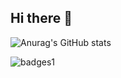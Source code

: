 ## Hi there 👋

<!--
**HhCompile/HhCompile** is a ✨ _special_ ✨ repository because its `README.md` (this file) appears on your GitHub profile.

Here are some ideas to get you started:

- 🔭 I’m currently working on ...
- 🌱 I’m currently learning ...
- 👯 I’m looking to collaborate on ...
- 🤔 I’m looking for help with ...
- 💬 Ask me about ...
- 📫 How to reach me: ...
- 😄 Pronouns: ...
- ⚡ Fun fact: ...
-->



![Anurag's GitHub stats](https://github-readme-stats.vercel.app/api?username=anuraghazra&hide=contribs,prs)


![badges1](https://dev-to-uploads.s3.amazonaws.com/uploads/articles/6n8fc8zw8pawxveffitx.png)

